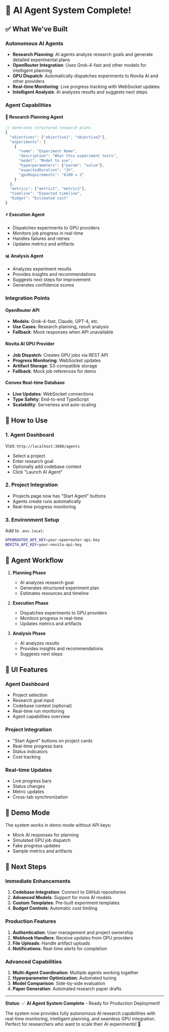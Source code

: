 # 🤖 AI Agent System Complete!

## ✅ **What We've Built**

### **Autonomous AI Agents**
- **Research Planning**: AI agents analyze research goals and generate detailed experimental plans
- **OpenRouter Integration**: Uses Grok-4-fast and other models for intelligent planning
- **GPU Dispatch**: Automatically dispatches experiments to Novita AI and other providers
- **Real-time Monitoring**: Live progress tracking with WebSocket updates
- **Intelligent Analysis**: AI analyzes results and suggests next steps

### **Agent Capabilities**

#### 🧠 **Research Planning Agent**
```typescript
// Generates structured research plans
{
  "objectives": ["objective1", "objective2"],
  "experiments": [
    {
      "name": "Experiment Name",
      "description": "What this experiment tests",
      "model": "Model to use",
      "hyperparameters": {"param": "value"},
      "expectedDuration": "2h",
      "gpuRequirements": "A100 x 2"
    }
  ],
  "metrics": ["metric1", "metric2"],
  "timeline": "Expected timeline",
  "budget": "Estimated cost"
}
```

#### ⚡ **Execution Agent**
- Dispatches experiments to GPU providers
- Monitors job progress in real-time
- Handles failures and retries
- Updates metrics and artifacts

#### 📊 **Analysis Agent**
- Analyzes experiment results
- Provides insights and recommendations
- Suggests next steps for improvement
- Generates confidence scores

### **Integration Points**

#### **OpenRouter API**
- **Models**: Grok-4-fast, Claude, GPT-4, etc.
- **Use Cases**: Research planning, result analysis
- **Fallback**: Mock responses when API unavailable

#### **Novita AI GPU Provider**
- **Job Dispatch**: Creates GPU jobs via REST API
- **Progress Monitoring**: WebSocket updates
- **Artifact Storage**: S3-compatible storage
- **Fallback**: Mock job references for demo

#### **Convex Real-time Database**
- **Live Updates**: WebSocket connections
- **Type Safety**: End-to-end TypeScript
- **Scalability**: Serverless and auto-scaling

## 🚀 **How to Use**

### **1. Agent Dashboard**
Visit: `http://localhost:3000/agents`

- Select a project
- Enter research goal
- Optionally add codebase context
- Click "Launch AI Agent"

### **2. Project Integration**
- Projects page now has "Start Agent" buttons
- Agents create runs automatically
- Real-time progress monitoring

### **3. Environment Setup**
Add to `.env.local`:
```bash
OPENROUTER_API_KEY=your-openrouter-api-key
NOVITA_API_KEY=your-novita-api-key
```

## 🔄 **Agent Workflow**

1. **Planning Phase**
   - AI analyzes research goal
   - Generates structured experiment plan
   - Estimates resources and timeline

2. **Execution Phase**
   - Dispatches experiments to GPU providers
   - Monitors progress in real-time
   - Updates metrics and artifacts

3. **Analysis Phase**
   - AI analyzes results
   - Provides insights and recommendations
   - Suggests next steps

## 📱 **UI Features**

### **Agent Dashboard**
- Project selection
- Research goal input
- Codebase context (optional)
- Real-time run monitoring
- Agent capabilities overview

### **Project Integration**
- "Start Agent" buttons on project cards
- Real-time progress bars
- Status indicators
- Cost tracking

### **Real-time Updates**
- Live progress bars
- Status changes
- Metric updates
- Cross-tab synchronization

## 🎯 **Demo Mode**

The system works in demo mode without API keys:
- Mock AI responses for planning
- Simulated GPU job dispatch
- Fake progress updates
- Sample metrics and artifacts

## 🔧 **Next Steps**

### **Immediate Enhancements**
1. **Codebase Integration**: Connect to GitHub repositories
2. **Advanced Models**: Support for more AI models
3. **Custom Templates**: Pre-built experiment templates
4. **Budget Controls**: Automatic cost limiting

### **Production Features**
1. **Authentication**: User management and project ownership
2. **Webhook Handlers**: Receive updates from GPU providers
3. **File Uploads**: Handle artifact uploads
4. **Notifications**: Real-time alerts for completion

### **Advanced Capabilities**
1. **Multi-Agent Coordination**: Multiple agents working together
2. **Hyperparameter Optimization**: Automated tuning
3. **Model Comparison**: Side-by-side evaluation
4. **Paper Generation**: Automated research paper drafts

---

**Status**: ✅ **AI Agent System Complete** - Ready for Production Deployment!

The system now provides fully autonomous AI research capabilities with real-time monitoring, intelligent planning, and seamless GPU integration. Perfect for researchers who want to scale their AI experiments! 🚀
